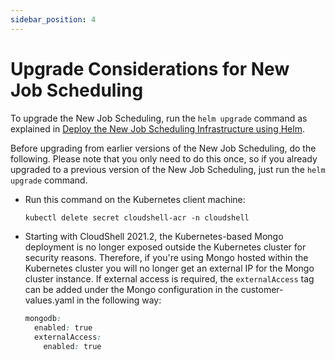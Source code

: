 ```yaml
---
sidebar_position: 4
---
```


# Upgrade Considerations for New Job Scheduling

To upgrade the New Job Scheduling, run the `helm upgrade` command as explained in [Deploy the New Job Scheduling Infrastructure using Helm](./high-level-install-flow/deploy-jss-with-helm.md).

Before upgrading from earlier versions of the New Job Scheduling, do the following. Please note that you only need to do this once, so if you already upgraded to a previous version of the New Job Scheduling, just run the `helm upgrade` command.

- Run this command on the Kubernetes client machine:
    
    ```css
    kubectl delete secret cloudshell-acr -n cloudshell
    ```
    
- Starting with CloudShell 2021.2, the Kubernetes-based Mongo deployment is no longer exposed outside the Kubernetes cluster for security reasons. Therefore, if you're using Mongo hosted within the Kubernetes cluster you will no longer get an external IP for the Mongo cluster instance. If external access is required, the `externalAccess` tag can be added under the Mongo configuration in the customer-values.yaml in the following way:
    
    ```css
    mongodb:
      enabled: true
      externalAccess:
        enabled: true
    ```